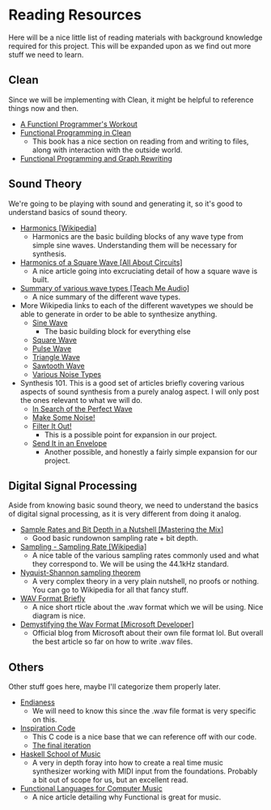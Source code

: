 # Reading Resources
Here will be a nice little list of reading materials with background knowledge required for this project. This will be expanded upon as we find out more stuff we need to learn.

## Clean
Since we will be implementing with Clean, it might be helpful to reference things now and then.
- [A Functionl Programmer's Workout](https://github.com/ParadoxChains/BScFunctionalProgramming-2019-Fall/blob/master/Resources/A%20Functional%20Programmers%20Workout.pdf)
- [Functional Programming in Clean](https://github.com/ParadoxChains/BScFunctionalProgramming-2019-Fall/blob/master/Resources/CleanBookI.pdf)
  - This book has a nice section on reading from and writing to files, along with interaction with the outside world.
- [Functional Programming and Graph Rewriting](https://clean.cs.ru.nl/Functional_Programming_and_Parallel_Graph_Rewriting)

## Sound Theory
We're going to be playing with sound and generating it, so it's good to understand basics of sound theory.
- [Harmonics \[Wikipedia\]](https://en.wikipedia.org/wiki/Harmonic)
  - Harmonics are the basic building blocks of any wave type from simple sine waves. Understanding them will be necessary for synthesis.
- [Harmonics of a Square Wave \[All About Circuits\]](https://www.allaboutcircuits.com/textbook/alternating-current/chpt-7/square-wave-signals/)
  - A nice article going into excruciating detail of how a square wave is built.
- [Summary of various wave types \[Teach Me Audio\]](https://www.teachmeaudio.com/recording/sound-reproduction/common-waveshapes/)
  - A nice summary of the different wave types.
- More Wikipedia links to each of the different wavetypes we should be able to generate in order to be able to synthesize anything.
  - [Sine Wave](https://en.wikipedia.org/wiki/Sine_wave)
    - The basic building block for everything else
  - [Square Wave](https://en.wikipedia.org/wiki/Square_wave)
  - [Pulse Wave](https://en.wikipedia.org/wiki/Pulse_wave)
  - [Triangle Wave](https://en.wikipedia.org/wiki/Triangle_wave)
  - [Sawtooth Wave](https://en.wikipedia.org/wiki/Sawtooth_wave)
  - [Various Noise Types](https://en.wikipedia.org/wiki/Colors_of_noise)
- Synthesis 101. This is a good set of articles briefly covering various aspects of sound synthesis from a purely analog aspect. I will only post the ones relevant to what we will do.
  - [In Search of the Perfect Wave](https://en.audiofanzine.com/getting-started/editorial/articles/in-search-of-the-perfect-wave.html)
  - [Make Some Noise!](https://en.audiofanzine.com/sound-synthesis/editorial/articles/make-some-noise.html)
  - [Filter It Out!](https://en.audiofanzine.com/sound-synthesis/editorial/articles/filter-it-out.html)
    - This is a possible point for expansion in our project.
  - [Send It in an Envelope](https://en.audiofanzine.com/sound-synthesis/editorial/articles/send-it-in-an-envelope.html)
    - Another possible, and honestly a fairly simple expansion for our project.

## Digital Signal Processing
Aside from knowing basic sound theory, we need to understand the basics of digital signal processing, as it is very different from doing it analog.
- [Sample Rates and Bit Depth in a Nutshell \[Mastering the Mix\]](https://www.masteringthemix.com/blogs/learn/113159685-sample-rates-and-bit-depth-in-a-nutshell)
  - Good basic rundownon sampling rate + bit depth.
- [Sampling - Sampling Rate \[Wikipedia\]](https://en.wikipedia.org/wiki/Sampling_(signal_processing)#Sampling_rate)
  - A nice table of the various sampling rates commonly used and what they correspond to. We will be using the 44.1kHz standard.
- [Nyquist-Shannon sampling theorem](http://musicweb.ucsd.edu/~trsmyth/digitalAudio171/Nyquist_Sampling_Theorem.html)
  - A very complex theory in a very plain nutshell, no proofs or nothing. You can go to Wikipedia for all that fancy stuff.
- [WAV Format Briefly](http://soundfile.sapp.org/doc/WaveFormat/)
  - A nice short rticle about the .wav format which we will be using. Nice diagram is nice.
- [Demystifying the Wav Format \[Microsoft Developer\]](https://blogs.msdn.microsoft.com/dawate/2009/06/23/intro-to-audio-programming-part-2-demystifying-the-wav-format/)
  - Official blog from Microsoft about their own file format lol. But overall the best article so far on how to write .wav files.

## Others
Other stuff goes here, maybe I'll categorize them properly later.
- [Endianess](https://en.wikipedia.org/wiki/Endianness)
  - We will need to know this since the .wav file format is very specific on this.
- [Inspiration Code](https://codereview.stackexchange.com/questions/105272/writing-computer-generated-music-to-a-wav-file-in-c?fbclid=IwAR1cnRkABS7SPgRw8Y42T_tQQdTYVBx_B4JSp0KGCv3vafLlWpVej7Hw4do)
  - This C code is a nice base that we can reference off with our code.
  - [The final iteration](https://codereview.stackexchange.com/questions/106137/writing-computer-generated-music-to-a-wav-file-in-c-follow-up-2)
- [Haskell School of Music](https://github.com/ParadoxChains/Clean-Music-Generator/blob/master/Resources/Haskell_School_of_Music_2012.pdf)
  - A very in depth foray into how to create a real time music synthesizer working with MIDI input from the foundations. Probably a bit out of scope for us, but an excellent read.
- [Functional Languages for Computer Music](https://www.frontiersin.org/articles/10.3389/fdigh.2018.00026/full)
  - A nice article detailing why Functional is great for music.
